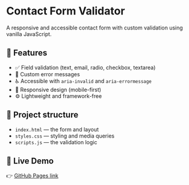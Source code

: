 # Contact Form Validator

A responsive and accessible contact form with custom validation using vanilla JavaScript.

## 🚀 Features

- ✅ Field validation (text, email, radio, checkbox, textarea)
- 🎯 Custom error messages
- ♿️ Accessible with `aria-invalid` and `aria-errormessage`
- 📱 Responsive design (mobile-first)
- ⚙️ Lightweight and framework-free

## 📂 Project structure

- `index.html` — the form and layout
- `styles.css` — styling and media queries
- `scripts.js` — the validation logic

## 🔗 Live Demo

👉 [GitHub Pages link](https://lowiqgirl.github.io/contact-form-validator)

